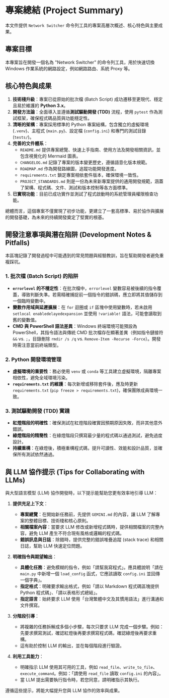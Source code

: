 # 專案總結 (Project Summary)

本文件提供 `Network Switcher` 命令列工具的專案高層次概述、核心特色與主要成果。

## 專案目標
本專案旨在開發一個名為 "Network Switcher" 的命令列工具，用於快速切換 Windows 作業系統的網路設定，例如網路路由、系統 Proxy 等。

## 核心特色與成果
1.  **技術棧升級**：專案已從原始的批次檔 (Batch Script) 成功遷移至更現代、穩定且易於維護的 **Python 3.x**。
2.  **開發方法論**：全面導入並遵循**測試驅動開發 (TDD)** 流程，使用 `pytest` 作為測試框架，確保程式碼品質與功能穩定性。
3.  **清晰的架構**：專案採用標準的 Python 專案結構，包含獨立的虛擬環境 (`.venv`)、主程式 (`main.py`)、設定檔 (`config.ini`) 和專門的測試目錄 (`tests/`)。
4.  **完善的文件體系**：
    *   `README.md` 提供專案總覽、快速上手指南、使用方法及開發相關資訊，並包含視覺化的 Mermaid 圖表。
    *   `CHANGELOG.md` 記錄了專案的版本變更歷史，遵循語意化版本規範。
    *   `ROADMAP.md` 作為開發路線圖，追蹤功能開發進度。
    *   `requirements.txt` 鎖定專案相依套件版本，確保環境一致性。
    *   `PROJECT_STANDARDS.md` 則是一份為未來新專案提供的通用開發規範，涵蓋了架構、程式碼、文件、測試和版本控制等各方面標準。
5.  **已實現功能**：目前已成功實作並測試了程式啟動時的系統管理員權限檢查功能。

總體而言，這個專案不僅實現了初步功能，更建立了一套高標準、易於協作與擴展的開發基礎，為未來的持續開發奠定了堅實的根基。

## 開發注意事項與潛在陷阱 (Development Notes & Pitfalls)

本區塊記錄了開發過程中可能遇到的常見問題與經驗教訓，旨在幫助開發者避免重複踩坑。

### 1. 批次檔 (Batch Script) 的陷阱
*   **`errorlevel` 的不穩定性**：在批次檔中，`errorlevel` 變數容易被後續的指令覆蓋，導致判斷失準。若需精確捕捉前一個指令的錯誤碼，應立即將其值儲存到一個臨時變數中。
*   **變數作用域與延遲擴展**：在 `for` 迴圈或 `if` 區塊中使用變數時，若未啟用 `setlocal enabledelayedexpansion` 並使用 `!variable!` 語法，可能會讀取到舊的變數值。
*   **CMD 與 PowerShell 語法差異**：Windows 終端環境可能預設為 PowerShell，其指令語法與傳統 CMD 批次檔存在顯著差異（例如指令鏈接符 `&&` vs. `;`，目錄刪除 `rmdir /s /q` vs. `Remove-Item -Recurse -Force`）。開發時需注意當前終端類型。

### 2. Python 開發環境管理
*   **虛擬環境的重要性**：務必使用 `venv` 或 `conda` 等工具建立虛擬環境，隔離專案相依性，避免全域環境污染。
*   **`requirements.txt` 的維護**：每次新增或移除套件後，應及時更新 `requirements.txt` (`pip freeze > requirements.txt`)，確保團隊成員環境一致。

### 3. 測試驅動開發 (TDD) 實踐
*   **紅燈階段的明確性**：確保測試在紅燈階段確實因預期原因失敗，而非其他意外錯誤。
*   **綠燈階段的精簡性**：在綠燈階段只撰寫最少量的程式碼以通過測試，避免過度設計。
*   **持續重構**：在綠燈後，積極重構程式碼，提升可讀性、效能和設計品質，並確保所有測試依然通過。

## 與 LLM 協作提示 (Tips for Collaborating with LLMs)

與大型語言模型 (LLM) 協作開發時，以下提示能幫助您更有效率地引導 LLM：

1.  **提供充足上下文**：
    *   **專案總覽**：在開始新任務前，先提供 `GEMINI.md` 的內容，讓 LLM 了解專案的整體目標、技術棧和核心原則。
    *   **相關檔案內容**：當要求 LLM 修改或新增程式碼時，提供相關檔案的完整內容，避免 LLM 產生不符合現有風格或邏輯的程式碼。
    *   **錯誤訊息與日誌**：除錯時，提供完整的錯誤堆疊追蹤 (stack trace) 和相關日誌，幫助 LLM 快速定位問題。

2.  **明確指令與期望輸出**：
    *   **具體化任務**：避免模糊的指令，例如「請幫我寫程式」。應具體說明「請在 `main.py` 中新增一個 `load_config` 函式，它應該讀取 `config.ini` 並回傳一個字典」。
    *   **指定格式**：明確要求輸出格式，例如「請以 Markdown 程式碼區塊提供 Python 程式碼」、「請以表格形式總結」。
    *   **指定語言**：始終要求 LLM 使用「台灣繁體中文及其慣用語法」進行溝通和文件撰寫。

3.  **分階段引導**：
    *   將複雜的任務拆解成多個小步驟，每次只要求 LLM 完成一個步驟。例如：先要求撰寫測試，確認紅燈後再要求撰寫程式碼，確認綠燈後再要求重構。
    *   這有助於控制 LLM 的輸出，並在每個階段進行驗證。

4.  **利用工具能力**：
    *   明確指示 LLM 使用其可用的工具，例如 `read_file`、`write_to_file`、`execute_command`。例如：「請使用 `read_file` 讀取 `config.ini` 的內容」。
    *   當 LLM 提出需要執行指令時，若您同意，請明確指示其執行。

遵循這些提示，將能大幅提升您與 LLM 協作的效率與成果。
